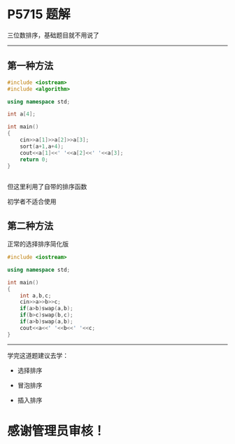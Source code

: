 # P5715 题解

三位数排序，基础题目就不用说了

---

## 第一种方法

```cpp
#include <iostream>
#include <algorithm>

using namespace std;

int a[4];

int main()
{
    cin>>a[1]>>a[2]>>a[3];
    sort(a+1,a+4);
    cout<<a[1]<<' '<<a[2]<<' '<<a[3];
    return 0;
}
  
```
但这里利用了自带的排序函数

初学者不适合使用

## 第二种方法

正常的选择排序简化版

```cpp
#include <iostream>

using namespace std;

int main()
{
    int a,b,c;
    cin>>a>>b>>c;
    if(a>b)swap(a,b);
    if(b>c)swap(b,c);
    if(a>b)swap(a,b);
    cout<<a<<' '<<b<<' '<<c;
}
```
-----

学完这道题建议去学：

- 选择排序

- 冒泡排序

- 插入排序

# 感谢管理员审核！